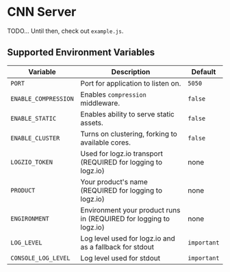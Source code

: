 # CNN Server

TODO... Until then, check out `example.js`.

## Supported Environment Variables

| Variable | Description | Default |
| -------- | ----------- | ------- |
| `PORT`   | Port for application to listen on. | `5050` |
| `ENABLE_COMPRESSION` | Enables `compression` middleware. | `false` |
| `ENABLE_STATIC` | Enables ability to serve static assets. | `false` |
| `ENABLE_CLUSTER` | Turns on clustering, forking to available cores. | `false` |
| `LOGZIO_TOKEN` | Used for logz.io transport (REQUIRED for logging to logz.io) | none |
| `PRODUCT` | Your product's name (REQUIRED for logging to logz.io) | none |
| `ENGIRONMENT` | Environment your product runs in (REQUIRED for logging to logz.io) | none |
| `LOG_LEVEL` | Log level used for logz.io and as a fallback for stdout | `important` |
| `CONSOLE_LOG_LEVEL` | Log level used for stdout | `important` |
